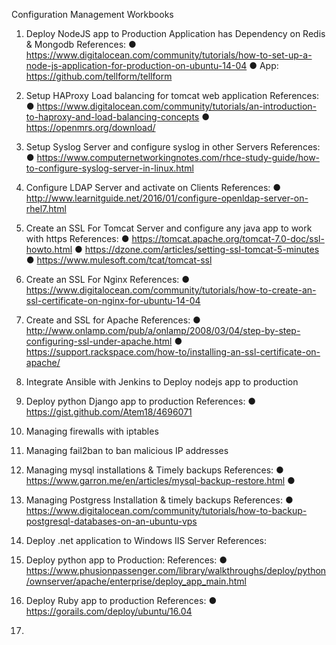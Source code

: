 Configuration Management Workbooks

1.	Deploy NodeJS app to Production
Application has Dependency on Redis & Mongodb
References:
●	https://www.digitalocean.com/community/tutorials/how-to-set-up-a-node-js-application-for-production-on-ubuntu-14-04
●	App: https://github.com/tellform/tellform

2.	Setup HAProxy Load balancing for tomcat web application
References:
●	https://www.digitalocean.com/community/tutorials/an-introduction-to-haproxy-and-load-balancing-concepts
●	https://openmrs.org/download/

3.	Setup Syslog Server and configure syslog in other Servers
References:
●	https://www.computernetworkingnotes.com/rhce-study-guide/how-to-configure-syslog-server-in-linux.html
4.	Configure LDAP Server and activate on Clients
References:
●	http://www.learnitguide.net/2016/01/configure-openldap-server-on-rhel7.html

5.	Create an SSL For Tomcat Server and configure any java app to work with https
References:
●	https://tomcat.apache.org/tomcat-7.0-doc/ssl-howto.html
●	https://dzone.com/articles/setting-ssl-tomcat-5-minutes
●	https://www.mulesoft.com/tcat/tomcat-ssl

6.	Create an SSL For Nginx
References:
●	https://www.digitalocean.com/community/tutorials/how-to-create-an-ssl-certificate-on-nginx-for-ubuntu-14-04

7.	 Create and SSL for Apache
References:
●	http://www.onlamp.com/pub/a/onlamp/2008/03/04/step-by-step-configuring-ssl-under-apache.html
●	https://support.rackspace.com/how-to/installing-an-ssl-certificate-on-apache/

8.	Integrate Ansible with Jenkins to Deploy nodejs app to production
9.	Deploy python Django app to production
References:
●	https://gist.github.com/Atem18/4696071

10.	Managing firewalls with iptables 
11.	Managing fail2ban to ban malicious IP addresses
12.	Managing mysql  installations & Timely backups 
References:
●	https://www.garron.me/en/articles/mysql-backup-restore.html
●	
13.	 Managing Postgress Installation & timely backups
References:
●	https://www.digitalocean.com/community/tutorials/how-to-backup-postgresql-databases-on-an-ubuntu-vps

14.	 Deploy .net application to Windows IIS Server
	References:
	
15.	Deploy python app to Production:
	References: 
●	https://www.phusionpassenger.com/library/walkthroughs/deploy/python/ownserver/apache/enterprise/deploy_app_main.html
	
16.	 Deploy Ruby app to production
	References:
●	https://gorails.com/deploy/ubuntu/16.04

17.	
